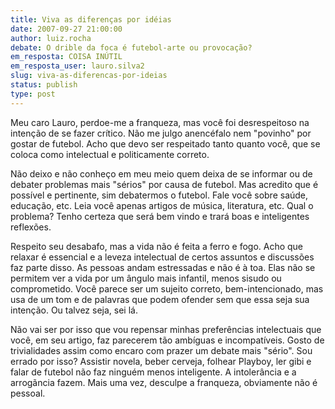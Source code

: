 ```yaml
---
title: Viva as diferenças por idéias
date: 2007-09-27 21:00:00
author: luiz.rocha
debate: O drible da foca é futebol-arte ou provocação?
em_resposta: COISA INÚTIL
em_resposta_user: lauro.silva2
slug: viva-as-diferencas-por-ideias
status: publish 
type: post
---
```


Meu caro Lauro, perdoe-me a franqueza, mas você foi desrespeitoso na intenção de se fazer crítico. Não me julgo anencéfalo nem "povinho" por gostar de futebol. Acho que devo ser respeitado tanto quanto você, que se coloca como intelectual e politicamente correto.   

Não deixo e não conheço em meu meio quem deixa de se informar ou de debater problemas mais "sérios" por causa de futebol. Mas acredito que é possível e pertinente, sim debatermos o futebol. Fale você sobre saúde, educação, etc. Leia você apenas artigos de música, literatura, etc. Qual o problema? Tenho certeza que será bem vindo e trará boas e inteligentes reflexões.  

Respeito seu desabafo, mas a vida não é feita a ferro e fogo. Acho que relaxar é essencial e a leveza intelectual de certos assuntos e discussões faz parte disso. As pessoas andam estressadas e não é à toa. Elas não se permitem ver a vida por um ângulo mais infantil, menos sisudo ou comprometido. Você parece ser um sujeito correto, bem-intencionado, mas usa de um tom e de palavras que podem ofender sem que essa seja sua intenção. Ou talvez seja, sei lá.   

Não vai ser por isso que vou repensar minhas preferências intelectuais que você, em seu artigo, faz parecerem tão ambíguas e incompatíveis. Gosto de trivialidades assim como encaro com prazer um debate mais "sério". Sou errado por isso? Assistir novela, beber cerveja, folhear Playboy, ler gibi e falar de futebol não faz ninguém menos inteligente. A intolerância e a arrogãncia fazem. Mais uma vez, desculpe a franqueza, obviamente não é pessoal.
